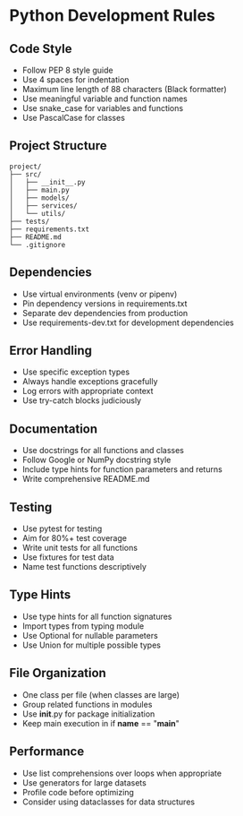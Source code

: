 # Python Development Rules

## Code Style
- Follow PEP 8 style guide
- Use 4 spaces for indentation
- Maximum line length of 88 characters (Black formatter)
- Use meaningful variable and function names
- Use snake_case for variables and functions
- Use PascalCase for classes

## Project Structure
```
project/
├── src/
│   ├── __init__.py
│   ├── main.py
│   ├── models/
│   ├── services/
│   └── utils/
├── tests/
├── requirements.txt
├── README.md
└── .gitignore
```

## Dependencies
- Use virtual environments (venv or pipenv)
- Pin dependency versions in requirements.txt
- Separate dev dependencies from production
- Use requirements-dev.txt for development dependencies

## Error Handling
- Use specific exception types
- Always handle exceptions gracefully
- Log errors with appropriate context
- Use try-catch blocks judiciously

## Documentation
- Use docstrings for all functions and classes
- Follow Google or NumPy docstring style
- Include type hints for function parameters and returns
- Write comprehensive README.md

## Testing
- Use pytest for testing
- Aim for 80%+ test coverage
- Write unit tests for all functions
- Use fixtures for test data
- Name test functions descriptively

## Type Hints
- Use type hints for all function signatures
- Import types from typing module
- Use Optional for nullable parameters
- Use Union for multiple possible types

## File Organization
- One class per file (when classes are large)
- Group related functions in modules
- Use __init__.py for package initialization
- Keep main execution in if __name__ == "__main__"

## Performance
- Use list comprehensions over loops when appropriate
- Use generators for large datasets
- Profile code before optimizing
- Consider using dataclasses for data structures
